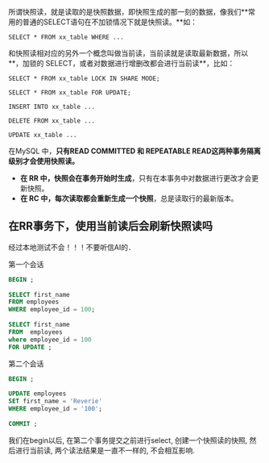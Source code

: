 所谓快照读，就是读取的是快照数据，即快照生成的那一刻的数据，像我们**常用的普通的SELECT语句在不加锁情况下就是快照读。**如：



```plain
SELECT * FROM xx_table WHERE ...
```



和快照读相对应的另外一个概念叫做当前读，当前读就是读取最新数据，所以**，加锁的 SELECT，或者对数据进行增删改都会进行当前读**，比如：



```plain
SELECT * FROM xx_table LOCK IN SHARE MODE;

SELECT * FROM xx_table FOR UPDATE;

INSERT INTO xx_table ...

DELETE FROM xx_table ...

UPDATE xx_table ...
```



在MySQL 中，**只有READ COMMITTED 和 REPEATABLE READ这两种事务隔离级别才会使用快照读。**



+ **在 RR 中，快照会在事务开始时生成**，只有在本事务中对数据进行更改才会更新快照。
+ **在 RC 中，每次读取都会重新生成一个快照**，总是读取行的最新版本。




## 在RR事务下，使用当前读后会刷新快照读吗

经过本地测试不会！！！不要听信AI的．

第一个会话

```sql
BEGIN ;  
  
SELECT first_name  
FROM employees  
WHERE employee_id = 100;  
  
SELECT first_name  
FROM  employees  
where employee_id = 100  
FOR UPDATE ;
```

第二个会话

```sql
BEGIN ;  
  
UPDATE employees  
SET first_name = 'Reverie'  
WHERE employee_id = '100';  
  
COMMIT ;
```

我们在begin以后, 在第二个事务提交之前进行select, 创建一个快照读的快照,
然后进行当前读, 两个读法结果是一直不一样的, 不会相互影响.